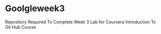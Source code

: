 # Goolgleweek3
Repository Required To Complete Week 3 Lab for Coursera Introduction To Git Hub Course
